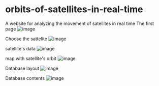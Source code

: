 # orbits-of-satellites-in-real-time
A website for analyzing the movement of satellites in real time
The first page
![image](https://github.com/user-attachments/assets/953f7b66-8b7b-4039-b994-6f5324878ecb)

Choose the sattelite
![image](https://github.com/user-attachments/assets/b9f31fb6-dc03-44f8-a401-910d05cbdc0c)

satellite's data
![image](https://github.com/user-attachments/assets/03e39389-88f0-4775-a1dd-72a838798a14)

map with satellite's orbit
![image](https://github.com/user-attachments/assets/59589533-41cd-4806-a609-37e670bd4904)

Database layout
![image](https://github.com/user-attachments/assets/b7e6e43f-d2c2-476a-a0b7-56de9ba140fe)

Database contents
![image](https://github.com/user-attachments/assets/a18906b1-8ddd-4955-a6e8-ce0bd7953d80)
